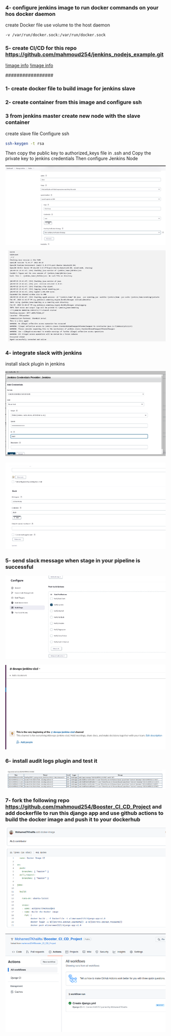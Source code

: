 ### 4- configure jenkins image to run docker commands on your hos docker daemon
create Docker file 
use volume to the host daemon
```bash
-v /var/run/docker.sock:/var/run/docker.sock
```
### 5- create CI/CD for this repo https://github.com/mahmoud254/jenkins_nodejs_example.git
[!image info](Screenshot/lab2-q2-1.png)
[!image info](Screenshot/lab2-q2-2.png)

#################

### 1- create docker file to build image for jenkins slave

### 2- create container from this image and configure ssh

### 3 from jenkins master create new node with the slave container
create slave file
Configure ssh 

```bash
ssh-keygen -t rsa
```
Then copy the public key to authorized_keys file in .ssh and Copy the private key to jenkins credentials
Then configure Jenkins Node

![image info](Screenshot/lab2-q3-1.png)

![image info](Screenshot/lab2-q3-2.png)

### 4- integrate slack with jenkins
install slack plugin in jenkins

![image info](Screenshot/lab2-q4-1.png)

![image info](Screenshot/lab2-q4-2.png)

### 5- send slack message when stage in your pipeline is successful
![image info](Screenshot/lab2-q5-1.png)

![image info](Screenshot/lab2-q5-2.png)

### 6- install audit logs plugin and test it
![image info](Screenshot/lab2-q6-1.png)

### 7- fork the following repo https://github.com/mahmoud254/Booster_CI_CD_Project and add dockerfile to run this django app and use github actions to build the docker image and push it to your dockerhub
![image info](Screenshot/lab2-q7-1.png)

![image info](Screenshot/lab2-q7-2.png)

